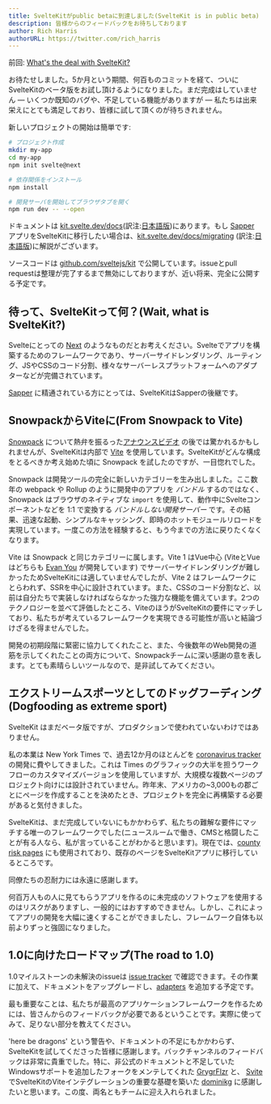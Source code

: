 ```yaml
---
title: SvelteKitがpublic betaに到達しました(SvelteKit is in public beta)
description: 皆様からのフィードバックをお待ちしております
author: Rich Harris
authorURL: https://twitter.com/rich_harris
---
```


<aside><p>前回: <a href="/blog/whats-the-deal-with-sveltekit">What's the deal with SvelteKit?</a></p></aside>

お待たせしました。5か月という期間、何百ものコミットを経て、ついにSvelteKitのベータ版をお試し頂けるようになりました。まだ完成はしていません — いくつか既知のバグや、不足している機能がありますが — 私たちは出来栄えにとても満足しており、皆様に試して頂くのが待ちきれません。

新しいプロジェクトの開始は簡単です:

```bash
# プロジェクト作成
mkdir my-app
cd my-app
npm init svelte@next

# 依存関係をインストール
npm install

# 開発サーバを開始してブラウザタブを開く
npm run dev -- --open
```

ドキュメントは [kit.svelte.dev/docs](https://kit.svelte.dev/docs)(訳注:[日本語版](https://kit.svelte.jp/docs))にあります。もし [Sapper](https://sapper.svelte.dev) アプリをSvelteKitに移行したい場合は、[kit.svelte.dev/docs/migrating](https://kit.svelte.dev/docs/migrating) (訳注:[日本語版](https://kit.svelte.jp/docs/migrating))に解説がございます。

ソースコードは [github.com/sveltejs/kit](https://github.com/sveltejs/kit) で公開しています。issueとpull requestは整理が完了するまで無効にしておりますが、近い将来、完全に公開する予定です。

## 待って、SvelteKitって何？(Wait, what is SvelteKit?)

Svelteにとっての [Next](https://nextjs.org/) のようなものだとお考えください。Svelteでアプリを構築するためのフレームワークであり、サーバーサイドレンダリング、ルーティング、JSやCSSのコード分割、様々なサーバーレスプラットフォームへのアダプターなどが完備されています。

[Sapper](https://sapper.svelte.dev) に精通されている方にとっては、SvelteKitはSapperの後継です。

## SnowpackからViteに(From Snowpack to Vite)

[Snowpack](https://www.snowpack.dev/) について熱弁を振るった[アナウンスビデオ](/blog/whats-the-deal-with-sveltekit) の後では驚かれるかもしれませんが、SvelteKitは内部で [Vite](https://vitejs.dev) を使用しています。SvelteKitがどんな構成をとるべきか考え始めた頃に Snowpack を試したのですが、一目惚れでした。

Snowpack は開発ツールの完全に新しいカテゴリーを生み出しました。ここ数年の webpack や Rollup のように開発中のアプリを _バンドル_ するのではなく、Snowpack はブラウザのネイティブな `import` を使用して、動作中にSvelteコンポーネントなどを 1:1 で変換する _バンドルしない開発サーバー_ です。その結果、迅速な起動、シンプルなキャッシング、即時のホットモジュールリロードを実現しています。一度この方法を経験すると、もう今までの方法に戻りたくなくなります。

Vite は Snowpack と同じカテゴリーに属します。Vite 1 はVue中心 (ViteとVueはどちらも [Evan You](https://twitter.com/youyuxi) が開発しています) でサーバーサイドレンダリングが難しかったためSvelteKitには適していませんでしたが、Vite 2 はフレームワークにとらわれず、SSRを中心に設計されています。また、CSSのコード分割など、以前は自分たちで実装しなければならなかった強力な機能を備えています。2つのテクノロジーを並べて評価したところ、ViteのほうがSvelteKitの要件にマッチしており、私たちが考えているフレームワークを実現できる可能性が高いと結論づけざるを得ませんでした。

開発の初期段階に緊密に協力してくれたこと、また、今後数年のWeb開発の道筋を示してくれたことの両方について、Snowpackチームに深い感謝の意を表します。とても素晴らしいツールなので、是非試してみてください。

## エクストリームスポーツとしてのドッグフーディング(Dogfooding as extreme sport)

SvelteKit はまだベータ版ですが、プロダクションで使われていないわけではありません。

私の本業は New York Times で、過去12か月のほとんどを [coronavirus tracker](https://www.nytimes.com/interactive/2020/us/coronavirus-us-cases.html) の開発に費やしてきました。これは Times のグラフィックの大半を担うワークフローのカスタマイズバージョンを使用していますが、大規模な複数ページのプロジェクト向けには設計されていません。昨年末、アメリカの~3,000もの郡ごとにページを作成することを決めたとき、プロジェクトを完全に再構築する必要があると気付きました。

SvelteKitは、まだ完成していないにもかかわらず、私たちの難解な要件にマッチする唯一のフレームワークでした(ニュースルームで働き、CMSと格闘したことが有る人なら、私が言っていることがわかると思います)。現在では、[county risk pages](https://www.nytimes.com/interactive/2021/us/tom-green-texas-covid-cases.html) にも使用されており、既存のページをSvelteKitアプリに移行しているところです。

<aside><p>同僚たちの忍耐力には永遠に感謝します。</p></aside>

何百万人もの人に見てもらうアプリを作るのに未完成のソフトウェアを使用するのはリスクがありますし、一般的にはおすすめできません。しかし、これによってアプリの開発を大幅に速くすることができましたし、フレームワーク自体も以前よりずっと強固になりました。

## 1.0に向けたロードマップ(The road to 1.0)

1.0マイルストーンの未解決のissueは [issue tracker](https://github.com/sveltejs/kit/issues?q=is%3Aopen+is%3Aissue+milestone%3A1.0) で確認できます。その作業に加えて、ドキュメントをアップグレードし、[adapters](https://kit.svelte.jp/docs/adapters) を追加する予定です。

最も重要なことは、私たちが最高のアプリケーションフレームワークを作るためには、皆さんからのフィードバックが必要であるということです。実際に使ってみて、足りない部分を教えてください。

'here be dragons' という警告や、ドキュメントの不足にもかかわらず、SvelteKitを試してくださった皆様に感謝します。バックチャンネルのフィードバックは非常に貴重でした。特に、非公式のドキュメントと不足していたWindowsサポートを追加したフォークをメンテしてくれた [GrygrFlzr](https://github.com/GrygrFlzr) と、 [Svite](https://github.com/svitejs/svite) でSvelteKitのViteインテグレーションの重要な基礎を築いた [dominikg](https://github.com/dominikg) に感謝したいと思います。この度、両名ともチームに迎え入れられました。
